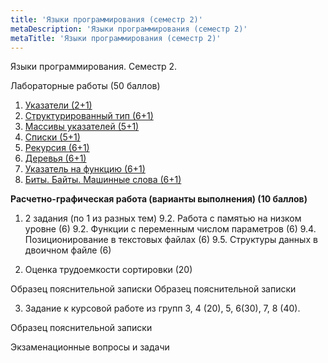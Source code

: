 ```yaml
---
title: 'Языки программирования (семестр 2)'
metaDescription: 'Языки программирования (семестр 2)'
metaTitle: 'Языки программирования (семестр 2)'
---
```


Языки программирования. Семестр 2.

Лабораторные работы
 (50 баллов)

1. [Указатели (2+1)](/book/5/5.2#лабораторныйпрактикум)
2. [Структурированный тип (6+1)](/book/5/5.4#лабораторныйпрактикум)
3. [Массивы указателей (5+1)](/book/6/6.2#лабораторныйпрактикум)
4. [Списки (5+1)](/book/6/6.3#лабораторныйпрактикум)
5. [Рекурсия (6+1)](/book/7/7.4#лабораторныйпрактикум)
6. [Деревья (6+1)](/book/8/8.5#лабораторныйпрактикум)
7. [Указатель на функцию (6+1)](/book/9/9.3#лабораторныйпрактикум)
8. [Биты. Байты. Машинные слова (6+1)](/book/9/9.1#лабораторныйпрактикум)

**Расчетно-графическая работа
(варианты выполнения)
(10 баллов)**

1. 2 задания (по 1 из разных тем)
9.2. Работа с памятью на низком уровне (6)
9.2. Функции с переменным числом параметров (6)
9.4. Позиционирование в текстовых файлах (6)
9.5. Структуры данных в двоичном файле (6)

2. Оценка трудоемкости сортировки (20)

Образец пояснительной записки
Образец пояснительной записки

3. Задание к курсовой работе из групп 3, 4 (20), 5, 6(30), 7, 8 (40).

Образец пояснительной записки

Экзаменационные вопросы и задачи

 
